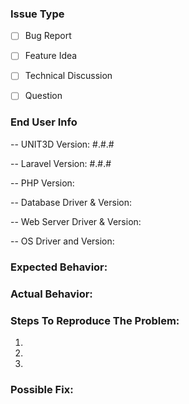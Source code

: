### Issue Type
- [ ] Bug Report
- [ ] Feature Idea
- [ ] Technical Discussion
- [ ] Question


### End User Info
-- UNIT3D Version: #.#.#

-- Laravel Version: #.#.#

-- PHP Version:

-- Database Driver & Version:

-- Web Server Driver & Version:

-- OS Driver and Version:


### Expected Behavior:


### Actual Behavior:


### Steps To Reproduce The Problem:
1.
2.
3.


### Possible Fix:
